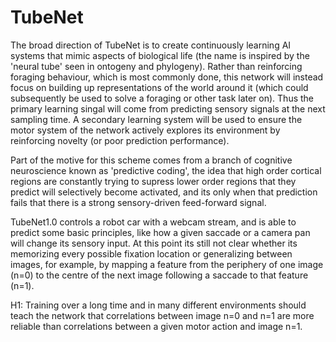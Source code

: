 # TubeNet

The broad direction of TubeNet is to create continuously learning AI systems that mimic aspects of biological life (the name is inspired by the 'neural tube' seen in ontogeny and phylogeny). Rather than reinforcing foraging behaviour, which is most commonly done, this network will instead focus on building up representations of the world around it (which could subsequently be used to solve a foraging or other task later on). Thus the primary learning singal will come from predicting sensory signals at the next sampling time. A secondary learning system will be used to ensure the motor system of the network actively explores its environment by reinforcing novelty (or poor prediction performance). 

Part of the motive for this scheme comes from a branch of cognitive neuroscience known as 'predictive coding', the idea that high order cortical regions are constantly trying to supress lower order regions that they predict will selectively become activated, and its only when that prediction fails that there is a strong sensory-driven feed-forward signal.

TubeNet1.0 controls a robot car with a webcam stream, and is able to predict some basic principles, like how a given saccade or a camera pan will change its sensory input. At this point its still not clear whether its memorizing every possible fixation location or generalizing between images, for example, by mapping a feature from the periphery of one image (n=0) to the centre of the next image following a saccade to that feature (n=1). 

H1: Training over a long time and in many different environments should teach the network that correlations between image n=0 and n=1 are more reliable than correlations between a given motor action and image n=1.


